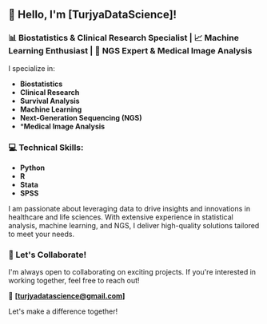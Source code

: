 ## 👋 Hello, I'm [TurjyaDataScience]!

### 📊 Biostatistics & Clinical Research Specialist | 📈 Machine Learning Enthusiast | 🔬 NGS Expert & Medical Image Analysis

I specialize in:
- **Biostatistics**
- **Clinical Research**
- **Survival Analysis**
- **Machine Learning**
- **Next-Generation Sequencing (NGS)**
- ***Medical Image Analysis**

### 💻 Technical Skills:
- **Python**
- **R**
- **Stata**
- **SPSS**

I am passionate about leveraging data to drive insights and innovations in healthcare and life sciences. With extensive experience in statistical analysis, machine learning, and NGS, I deliver high-quality solutions tailored to meet your needs.

### 🤝 Let's Collaborate!
I'm always open to collaborating on exciting projects. If you're interested in working together, feel free to reach out!

📧 **[turjyadatascience@gmail.com]**

Let's make a difference together!


<!---
TurjyaDataScience/TurjyaDataScience is a ✨ special ✨ repository because its `README.md` (this file) appears on your GitHub profile.
You can click the Preview link to take a look at your changes.
--->
